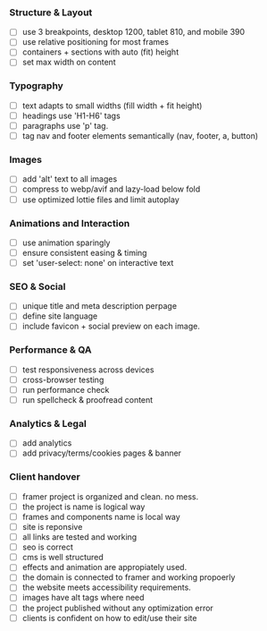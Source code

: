 ### Structure & Layout 
- [ ] use 3 breakpoints, desktop 1200, tablet 810, and mobile 390
- [ ] use relative positioning for most frames
- [ ] containers + sections with auto (fit) height
- [ ] set max width on content 

### Typography 
- [ ] text adapts to small widths (fill width + fit height)
- [ ] headings use 'H1-H6' tags
- [ ] paragraphs use 'p' tag.
- [ ] tag nav and footer elements semantically (nav, footer, a, button)

### Images
- [ ] add 'alt' text to all images
- [ ] compress to webp/avif and lazy-load below fold
- [ ] use optimized lottie files and limit autoplay

### Animations and Interaction
- [ ] use animation sparingly
- [ ] ensure consistent easing & timing
- [ ] set 'user-select: none' on interactive text

### SEO & Social
- [ ] unique title and meta description perpage
- [ ] define site language
- [ ] include favicon + social preview on each image.

### Performance & QA
- [ ] test responsiveness across devices
- [ ] cross-browser testing
- [ ] run performance check
- [ ] run spellcheck & proofread content

### Analytics & Legal
- [ ] add analytics
- [ ] add privacy/terms/cookies pages & banner

### Client handover
- [ ] framer project is organized and clean. no mess.
- [ ] the project is name is logical way
- [ ] frames and components name is local way
- [ ] site is reponsive
- [ ] all links are tested and working
- [ ] seo is correct
- [ ] cms is well structured
- [ ] effects and animation are appropiately used.
- [ ] the domain is connected to framer and working propoerly
- [ ] the website meets accessibility requirements.
- [ ] images have alt tags where need
- [ ] the project published without any optimization error
- [ ] clients is confident on how to edit/use their site
